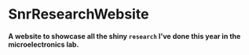 # SnrResearchWebsite

#### A website to showcase all the shiny `research` I've done this year in the microelectronics lab. 
